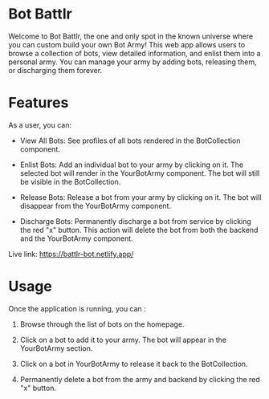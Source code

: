 # Bot Battlr

Welcome to Bot Battlr, the one and only spot in the known universe where you can custom build your own Bot Army! This web app allows users to browse a collection of bots, view detailed information, and enlist them into a personal army. You can manage your army by adding bots, releasing them, or discharging them forever.

# Features

As a user, you can:

- View All Bots: See profiles of all bots rendered in the BotCollection component.

- Enlist Bots: Add an individual bot to your army by clicking on it. The selected bot will render in the YourBotArmy component. The bot will still be visible in the BotCollection.

- Release Bots: Release a bot from your army by clicking on it. The bot will disappear from the YourBotArmy component.

- Discharge Bots: Permanently discharge a bot from service by clicking the red "x" button. This action will delete the bot from both the backend and the YourBotArmy component.

Live link: https://battlr-bot.netlify.app/

# Usage

Once the application is running, you can :

1. Browse through the list of bots on the homepage.

2. Click on a bot to add it to your army. The bot will appear in the YourBotArmy section.

3. Click on a bot in YourBotArmy to release it back to the BotCollection.

4. Permanently delete a bot from the army and backend by clicking the red "x" button.
